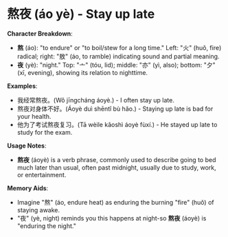 # **熬夜 (áo yè) - Stay up late**

**Character Breakdown**:  
- **熬** (áo): "to endure" or "to boil/stew for a long time." Left: "火" (huǒ, fire) radical; right: "敖" (áo, to ramble) indicating sound and partial meaning.  
- **夜** (yè): "night." Top: "亠" (tóu, lid); middle: "亦" (yì, also); bottom: "夕" (xī, evening), showing its relation to nighttime.

**Examples**:  
- 我经常熬夜。(Wǒ jīngcháng áoyè.) - I often stay up late.  
- 熬夜对身体不好。(Áoyè duì shēntǐ bù hǎo.) - Staying up late is bad for your health.  
- 他为了考试熬夜复习。(Tā wèile kǎoshì áoyè fùxí.) - He stayed up late to study for the exam.

**Usage Notes**:  
- **熬夜** (áoyè) is a verb phrase, commonly used to describe going to bed much later than usual, often past midnight, usually due to study, work, or entertainment.

**Memory Aids**:  
- Imagine "熬" (áo, endure heat) as enduring the burning "fire" (huǒ) of staying awake.  
- "夜" (yè, night) reminds you this happens at night-so **熬夜** (áoyè) is "enduring the night."